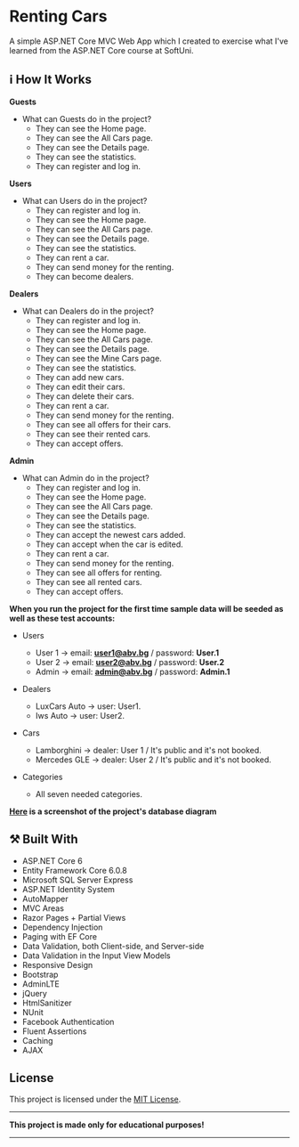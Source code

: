 # Renting Cars
A simple ASP.NET Core MVC Web App which I created to exercise what I've learned from the ASP.NET Core course at SoftUni.

## :information_source: How It Works

**Guests**
- What can Guests do in the project?
	- They can see the Home page. 	
	- They can see the All Cars page.	
	- They can see the Details page. 	
	- They can see the statistics. 	
	- They can register and log in.	
	
**Users**
- What can Users do in the project?
	- They can register and log in.	
	- They can see the Home page. 	
	- They can see the All Cars page.	
	- They can see the Details page.	
	- They can see the statistics. 	
	- They can rent a car.
	- They can send money for the renting.
	- They can become dealers.
	
**Dealers**
- What can Dealers do in the project?
	- They can register and log in.	
	- They can see the Home page. 	
	- They can see the All Cars page.	
	- They can see the Details page.	
	- They can see the Mine Cars page.
	- They can see the statistics.
	- They can add new cars.
	- They can edit their cars.
	- They can delete their cars.
	- They can rent a car.
	- They can send money for the renting.
	- They can see all offers for their cars.
	- They can see their rented cars.
	- They can accept offers.

**Admin**
- What can Admin do in the project?
	- They can register and log in.	
	- They can see the Home page. 	
	- They can see the All Cars page.	
	- They can see the Details page.	
	- They can see the statistics.
	- They can accept the newest cars added.
	- They can accept when the car is edited.
	- They can rent a car.
	- They can send money for the renting.
	- They can see all offers for renting.
	- They can see all rented cars.
	- They can accept offers.
			
**When you run the project for the first time sample data will be seeded as well as these test accounts:**
- Users
	- User 1 -> email: **user1@abv.bg** / password: **User.1**
	- User 2 -> email: **user2@abv.bg** / password: **User.2**
	- Admin -> email: **admin@abv.bg** / password: **Admin.1**
	
- Dealers
	- LuxCars Auto -> user: User1.
	- Iws Auto -> user: User2.
	
- Cars
	- Lamborghini -> dealer: User 1 / It's public and it's not booked.
	- Mercedes GLE -> dealer: User 2 / It's public and it's not booked.
	
- Categories
	- All seven needed categories.


**[Here](https://imgur.com/a/Io6cSqU) is a screenshot of the project's database diagram**

## :hammer_and_pick: Built With
- ASP.NET Core 6
- Entity Framework Core 6.0.8
- Microsoft SQL Server Express
- ASP.NET Identity System
- AutoMapper
- MVC Areas
- Razor Pages + Partial Views
- Dependency Injection
- Paging with EF Core
- Data Validation, both Client-side, and Server-side
- Data Validation in the Input View Models
- Responsive Design
- Bootstrap
- AdminLTE
- jQuery
- HtmlSanitizer 
- NUnit
- Facebook Authentication 
- Fluent Assertions
- Caching
- AJAX
 
 ## License

This project is licensed under the [MIT License](LICENSE).

___
**This project is made only for educational purposes!**
___
